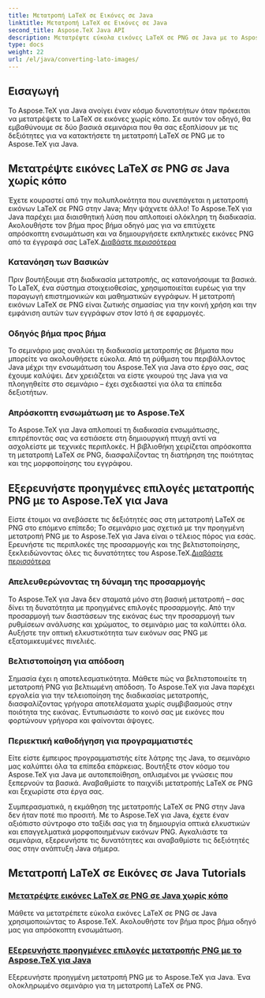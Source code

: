```yaml
---
title: Μετατροπή LaTeX σε Εικόνες σε Java
linktitle: Μετατροπή LaTeX σε Εικόνες σε Java
second_title: Aspose.TeX Java API
description: Μετατρέψτε εύκολα εικόνες LaTeX σε PNG σε Java με το Aspose.TeX. Εξερευνήστε προηγμένες επιλογές στα περιεκτικά μας σεμινάρια για απρόσκοπτη ενσωμάτωση.
type: docs
weight: 22
url: /el/java/converting-lato-images/
---
```


## Εισαγωγή

Το Aspose.TeX για Java ανοίγει έναν κόσμο δυνατοτήτων όταν πρόκειται να μετατρέψετε το LaTeX σε εικόνες χωρίς κόπο. Σε αυτόν τον οδηγό, θα εμβαθύνουμε σε δύο βασικά σεμινάρια που θα σας εξοπλίσουν με τις δεξιότητες για να κατακτήσετε τη μετατροπή LaTeX σε PNG με το Aspose.TeX για Java.

## Μετατρέψτε εικόνες LaTeX σε PNG σε Java χωρίς κόπο

Έχετε κουραστεί από την πολυπλοκότητα που συνεπάγεται η μετατροπή εικόνων LaTeX σε PNG στην Java; Μην ψάχνετε άλλο! Το Aspose.TeX για Java παρέχει μια διαισθητική λύση που απλοποιεί ολόκληρη τη διαδικασία. Ακολουθήστε τον βήμα προς βήμα οδηγό μας για να επιτύχετε απρόσκοπτη ενσωμάτωση και να δημιουργήσετε εκπληκτικές εικόνες PNG από τα έγγραφά σας LaTeX.[Διαβάστε περισσότερα](./png-conversion/)

### Κατανόηση των Βασικών

Πριν βουτήξουμε στη διαδικασία μετατροπής, ας κατανοήσουμε τα βασικά. Το LaTeX, ένα σύστημα στοιχειοθεσίας, χρησιμοποιείται ευρέως για την παραγωγή επιστημονικών και μαθηματικών εγγράφων. Η μετατροπή εικόνων LaTeX σε PNG είναι ζωτικής σημασίας για την κοινή χρήση και την εμφάνιση αυτών των εγγράφων στον Ιστό ή σε εφαρμογές.

### Οδηγός βήμα προς βήμα

Το σεμινάριο μας αναλύει τη διαδικασία μετατροπής σε βήματα που μπορείτε να ακολουθήσετε εύκολα. Από τη ρύθμιση του περιβάλλοντος Java μέχρι την ενσωμάτωση του Aspose.TeX για Java στο έργο σας, σας έχουμε καλύψει. Δεν χρειάζεται να είστε γκουρού της Java για να πλοηγηθείτε στο σεμινάριο – έχει σχεδιαστεί για όλα τα επίπεδα δεξιοτήτων.

### Απρόσκοπτη ενσωμάτωση με το Aspose.TeX

Το Aspose.TeX για Java απλοποιεί τη διαδικασία ενσωμάτωσης, επιτρέποντάς σας να εστιάσετε στη δημιουργική πτυχή αντί να ασχολείστε με τεχνικές περιπλοκές. Η βιβλιοθήκη χειρίζεται απρόσκοπτα τη μετατροπή LaTeX σε PNG, διασφαλίζοντας τη διατήρηση της ποιότητας και της μορφοποίησης του εγγράφου.

## Εξερευνήστε προηγμένες επιλογές μετατροπής PNG με το Aspose.TeX για Java

 Είστε έτοιμοι να ανεβάσετε τις δεξιότητές σας στη μετατροπή LaTeX σε PNG στο επόμενο επίπεδο; Το σεμινάριο μας σχετικά με την προηγμένη μετατροπή PNG με το Aspose.TeX για Java είναι ο τέλειος πόρος για εσάς. Ερευνήστε τις περιπλοκές της προσαρμογής και της βελτιστοποίησης, ξεκλειδώνοντας όλες τις δυνατότητες του Aspose.TeX.[Διαβάστε περισσότερα](./advanced-png-conversion/)

### Απελευθερώνοντας τη δύναμη της προσαρμογής

Το Aspose.TeX για Java δεν σταματά μόνο στη βασική μετατροπή – σας δίνει τη δυνατότητα με προηγμένες επιλογές προσαρμογής. Από την προσαρμογή των διαστάσεων της εικόνας έως την προσαρμογή των ρυθμίσεων ανάλυσης και χρώματος, το σεμινάριο μας τα καλύπτει όλα. Αυξήστε την οπτική ελκυστικότητα των εικόνων σας PNG με εξατομικευμένες πινελιές.

### Βελτιστοποίηση για απόδοση

Σημασία έχει η αποτελεσματικότητα. Μάθετε πώς να βελτιστοποιείτε τη μετατροπή PNG για βελτιωμένη απόδοση. Το Aspose.TeX για Java παρέχει εργαλεία για την τελειοποίηση της διαδικασίας μετατροπής, διασφαλίζοντας γρήγορα αποτελέσματα χωρίς συμβιβασμούς στην ποιότητα της εικόνας. Εντυπωσιάστε το κοινό σας με εικόνες που φορτώνουν γρήγορα και φαίνονται άψογες.

### Περιεκτική καθοδήγηση για προγραμματιστές

Είτε είστε έμπειρος προγραμματιστής είτε λάτρης της Java, το σεμινάριο μας καλύπτει όλα τα επίπεδα επάρκειας. Βουτήξτε στον κόσμο του Aspose.TeX για Java με αυτοπεποίθηση, οπλισμένοι με γνώσεις που ξεπερνούν τα βασικά. Αναβαθμίστε το παιχνίδι μετατροπής LaTeX σε PNG και ξεχωρίστε στα έργα σας.

Συμπερασματικά, η εκμάθηση της μετατροπής LaTeX σε PNG στην Java δεν ήταν ποτέ πιο προσιτή. Με το Aspose.TeX για Java, έχετε έναν αξιόπιστο σύντροφο στο ταξίδι σας για τη δημιουργία οπτικά ελκυστικών και επαγγελματικά μορφοποιημένων εικόνων PNG. Αγκαλιάστε τα σεμινάρια, εξερευνήστε τις δυνατότητες και αναβαθμίστε τις δεξιότητές σας στην ανάπτυξη Java σήμερα.
## Μετατροπή LaTeX σε Εικόνες σε Java Tutorials
### [Μετατρέψτε εικόνες LaTeX σε PNG σε Java χωρίς κόπο](./png-conversion/)
Μάθετε να μετατρέπετε εύκολα εικόνες LaTeX σε PNG σε Java χρησιμοποιώντας το Aspose.TeX. Ακολουθήστε τον βήμα προς βήμα οδηγό μας για απρόσκοπτη ενσωμάτωση.
### [Εξερευνήστε προηγμένες επιλογές μετατροπής PNG με το Aspose.TeX για Java](./advanced-png-conversion/)
Εξερευνήστε προηγμένη μετατροπή PNG με το Aspose.TeX για Java. Ένα ολοκληρωμένο σεμινάριο για τη μετατροπή LaTeX σε PNG.